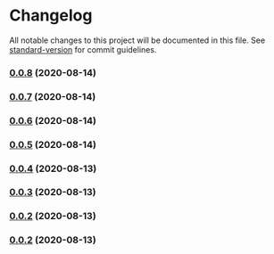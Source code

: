 # Changelog

All notable changes to this project will be documented in this file. See [standard-version](https://github.com/conventional-changelog/standard-version) for commit guidelines.

### [0.0.8](https://github.com/9trocode/Onepipe-api/compare/v0.0.7...v0.0.8) (2020-08-14)

### [0.0.7](https://github.com/9trocode/Onepipe-api/compare/v0.0.6...v0.0.7) (2020-08-14)

### [0.0.6](https://github.com/9trocode/Onepipe-api/compare/v0.0.5...v0.0.6) (2020-08-14)

### [0.0.5](https://github.com/9trocode/Onepipe-api/compare/v0.0.4...v0.0.5) (2020-08-14)

### [0.0.4](https://github.com/9trocode/Onepipe-api/compare/v0.0.3...v0.0.4) (2020-08-13)

### [0.0.3](https://github.com/9trocode/Onepipe-api/compare/v0.0.14...v0.0.3) (2020-08-13)

### [0.0.2](https://github.com/9trocode/Onepipe-api/compare/v0.7.0...v0.0.2) (2020-08-13)

### [0.0.2](https://github.com/9trocode/Onepipe-api/compare/v0.4.0...v0.0.2) (2020-08-13)

